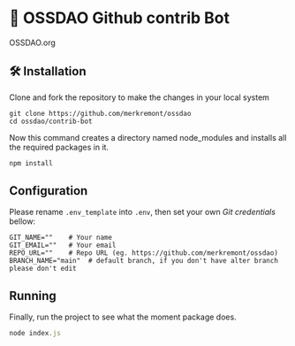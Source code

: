 # 🤖 OSSDAO Github contrib Bot

OSSDAO.org

## 🛠️ Installation

Clone and fork the repository to make the changes in your local system

```git-bash
git clone https://github.com/merkremont/ossdao
cd ossdao/contrib-bot
```

Now this command creates a directory named node_modules and installs all the required packages in it.

```javascript
npm install
```

## Configuration

Please rename `.env_template` into `.env`, then set your own *Git credentials* bellow:

```shell
GIT_NAME=""    # Your name
GIT_EMAIL=""   # Your email
REPO_URL=""    # Repo URL (eg. https://github.com/merkremont/ossdao)
BRANCH_NAME="main"  # default branch, if you don't have alter branch please don't edit
```

## Running

Finally, run the project to see what the moment package does.

```javascript
node index.js
```